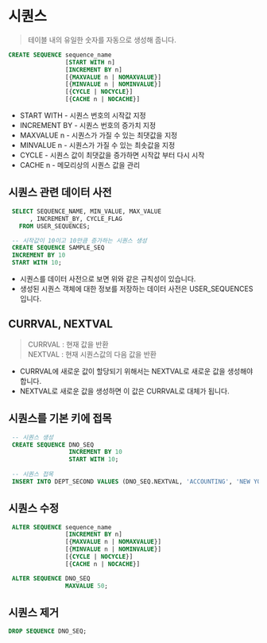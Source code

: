 # 시퀀스
> 테이블 내의 유일한 숫자를 자동으로 생성해 줍니다.
```SQL
CREATE SEQUENCE sequence_name
                [START WITH n]
                [INCREMENT BY n]
                [{MAXVALUE n | NOMAXVALUE}]
                [{MINVALUE n | NOMINVALUE}]
                [{CYCLE | NOCYCLE}]
                [{CACHE n | NOCACHE}]
```
* START WITH - 시퀀스 번호의 시작값 지정
* INCREMENT BY - 시퀀스 번호의 증가치 지정
* MAXVALUE n - 시퀀스가 가질 수 있는 최댓값을 지정
* MINVALUE n - 시퀀스가 가질 수 있는 최솟값을 지정
* CYCLE - 시퀀스 값이 최댓값을 증가하면 시작값 부터 다시 시작
* CACHE n - 메모리상의 시퀀스 값을 관리

## 시퀀스 관련 데이터 사전
```SQL
 SELECT SEQUENCE_NAME, MIN_VALUE, MAX_VALUE
      , INCREMENT_BY, CYCLE_FLAG
   FROM USER_SEQUENCES;
```
```SQL
 -- 시작값이 10이고 10만큼 증가하는 시퀀스 생성
 CREATE SEQUENCE SAMPLE_SEQ
 INCREMENT BY 10
 START WITH 10;
```
* 시퀀스를 데이터 사전으로 보면 위와 같은 규칙성이 있습니다.
* 생성된 시퀀스 객체에 대한 정보를 저장하는 데이터 사전은 USER_SEQUENCES 입니다.

## CURRVAL, NEXTVAL
> CURRVAL : 현재 값을 반환  
> NEXTVAL : 현재 시퀀스값의 다음 값을 반환
* CURRVAL에 새로운 값이 할당되기 위해서는 NEXTVAL로 새로운 값을 생성해야 합니다.
* NEXTVAL로 새로운 값을 생성하면 이 값은 CURRVAL로 대체가 됩니다.

## 시퀀스를 기본 키에 접목
```SQL
 -- 시퀀스 생성
 CREATE SEQUENCE DNO_SEQ
                 INCREMENT BY 10
                 START WITH 10;
 
 -- 시퀀스 접목
 INSERT INTO DEPT_SECOND VALUES (DNO_SEQ.NEXTVAL, 'ACCOUNTING', 'NEW YORK');
```
## 시퀀스 수정
```SQL
 ALTER SEQUENCE sequence_name
                [INCREMENT BY n]
                [{MAXVALUE n | NOMAXVALUE}]
                [{MINVALUE n | NOMINVALUE}]
                [{CYCLE | NOCYCLE}]
                [{CACHE n | NOCACHE}]
```
```SQL
 ALTER SEQUENCE DNO_SEQ
                MAXVALUE 50;
```
## 시퀀스 제거
```SQL
DROP SEQUENCE DNO_SEQ;
```